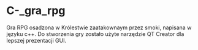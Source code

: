 # C-_gra_rpg

Gra RPG osadzona w Królestwie zaatakownaym przez smoki, napisana w języku c++. Do stworzenia gry zostało użyte narzędzie QT Creator dla lepszej prezentacji GUI.
